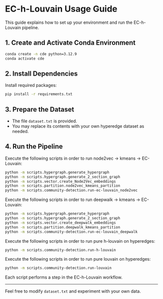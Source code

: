 # EC-h-Louvain Usage Guide

This guide explains how to set up your environment and run the EC-h-Louvain pipeline.

## 1. Create and Activate Conda Environment

```bash
conda create -n cde python=3.12.9
conda activate cde
```

## 2. Install Dependencies

Install required packages:

```bash
pip install -r requirements.txt
```

## 3. Prepare the Dataset

- The file `dataset.txt` is provided.
- You may replace its contents with your own hyperedge dataset as needed.

## 4. Run the Pipeline

Execute the following scripts in order to run node2vec -> kmeans -> EC-Louvain:

```bash
python -m scripts.hypergraph.generate_hypergraph
python -m scripts.hypergraph.generate_2_section_graph
python -m scripts.vector.create_Node2Vec_embeddings
python -m scripts.partition.node2vec_kmeans_partition
python -m scripts.community-detection.run-ec-louvain_node2vec
```

Execute the following scripts in order to run deepwalk -> kmeans -> EC-Louvain:

```bash
python -m scripts.hypergraph.generate_hypergraph
python -m scripts.hypergraph.generate_2_section_graph
python -m scripts.vector.create_deepwalk_embeddings
python -m scripts.partition.deepwalk_kmeans_partition
python -m scripts.community-detection.run-ec-louvain_deepwalk

```

Execute the following scripts in order to run pure h-louvain on hyperedges:

```bash
python -m scripts.community-detection.run-h-louvain

```

Execute the following scripts in order to run pure louvain on hyperedges:

```bash
python -m scripts.community-detection.run-louvain

```

Each script performs a step in the EC-h-Louvain workflow.

---

Feel free to modify `dataset.txt` and experiment with your own data.
